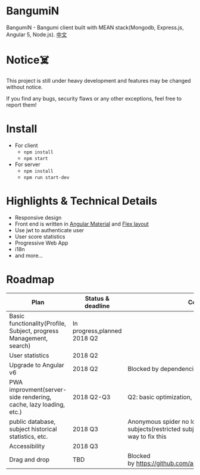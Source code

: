 # BangumiN
BangumiN - Bangumi client built with MEAN stack(Mongodb, Express.js, Angular 5, Node.js).
[中文](./documents/README-zh-Hans.md)

# Notice☠️

This project is still under heavy development and features may be changed without notice.

If you find any bugs, security flaws or any other exceptions, feel free to report them!

# Install


* For client
    * `npm install`
    * `npm start`
* For server
    * `npm install`
    * `npm run start-dev`


# Highlights & Technical Details
* Responsive design
* Front end is written in [Angular Material](https://material.angular.io/) and [Flex layout](https://github.com/angular/flex-layout)
* Use jwt to authenticate user
* User score statistics 
* Progressive Web App 
* i18n
* and more...



# Roadmap




| Plan | Status & deadline | Comment |
| --- | --- | --- |
| Basic functionality(Profile, Subject, progress Management, search) | In progress,planned 2018 Q2  |  |
| User statistics | 2018 Q2 |  |
| Upgrade to Angular v6 | 2018 Q2 | Blocked by dependencies, might be deferred |
| PWA improvment(server-side rendering, cache, lazy loading, etc.) | 2018 Q2-Q3 | Q2: basic optimization, Q3: further improvement |
| public database, subject historical statistics, etc. | 2018 Q3 | Anonymous spider no longer works for all subjects(restricted subjects), need to figure out a way to fix this |
| Accessibility  | 2018 Q3 |  |
| Drag and drop | TBD | Blocked by https://github.com/angular/material2/issues/8963 |



